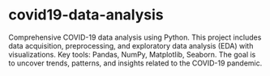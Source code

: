 # covid19-data-analysis
Comprehensive COVID-19 data analysis using Python. This project includes data acquisition, preprocessing, and exploratory data analysis (EDA) with visualizations. Key tools: Pandas, NumPy, Matplotlib, Seaborn. The goal is to uncover trends, patterns, and insights related to the COVID-19 pandemic.
